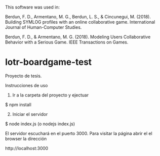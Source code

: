 This software was used in:

Berdun, F. D., Armentano, M. G., Berdun, L. S., & Cincunegui, M. (2018). Building SYMLOG profiles with an online collaborative game. International Journal of Human-Computer Studies.

Berdun, F. D., & Armentano, M. G. (2018). Modeling Users Collaborative Behavior with a Serious Game. IEEE Transactions on Games.


# lotr-boardgame-test
Proyecto de tesis.

Instrucciones de uso

1. Ir a la carpeta del proyecto y ejectuar 

  $ npm install
  
2. Iniciar el servidor

  $ node index.js (o nodejs index.js)

El servidor escuchará en el puerto 3000. Para visitar la página abrir el el browser la dirección

  http://localhost:3000
